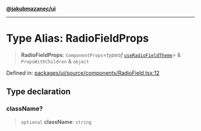 [**@jakubmazanec/ui**](../README.md)

---

# Type Alias: RadioFieldProps

> **RadioFieldProps**: `ComponentProps`\<_typeof_
> [`useRadioFieldTheme`](../functions/useRadioFieldTheme.md)\> & `PropsWithChildren` & `object`

Defined in:
[packages/ui/source/components/RadioField.tsx:12](https://github.com/jakubmazanec/tools/blob/0373298af23ca7b778987184cd6fcccd21ae54be/packages/ui/source/components/RadioField.tsx#L12)

## Type declaration

### className?

> `optional` **className**: `string`
